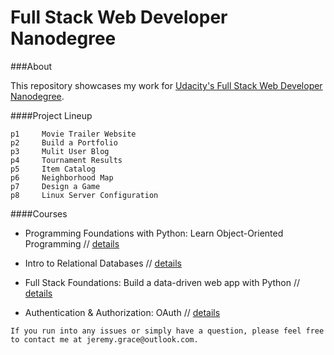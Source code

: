 Full Stack Web Developer Nanodegree
====

###About

This repository showcases my work for [Udacity's Full Stack Web Developer Nanodegree](http://www.udacity.com/course/full-stack-web-developer-nanodegree--nd004).

####Project Lineup
  
    p1     Movie Trailer Website
    p2     Build a Portfolio
    p3     Mulit User Blog
    p4     Tournament Results
    p5     Item Catalog
    p6     Neighborhood Map
    p7     Design a Game
    p8     Linux Server Configuration


####Courses

- Programming Foundations with Python: Learn Object-Oriented Programming //
[details](http://www.udacity.com/course/programming-foundations-with-python--ud036)

- Intro to Relational Databases //
[details](http://www.udacity.com/course/intro-to-relational-databases--ud197)

- Full Stack Foundations: Build a data-driven web app with Python // 
[details](http://www.udacity.com/course/full-stack-foundations--ud088)

- Authentication & Authorization: OAuth //
[details](http://www.udacity.com/course/authentication-authorization-oauth--ud330)



```
If you run into any issues or simply have a question, please feel free to contact me at jeremy.grace@outlook.com. 
```


